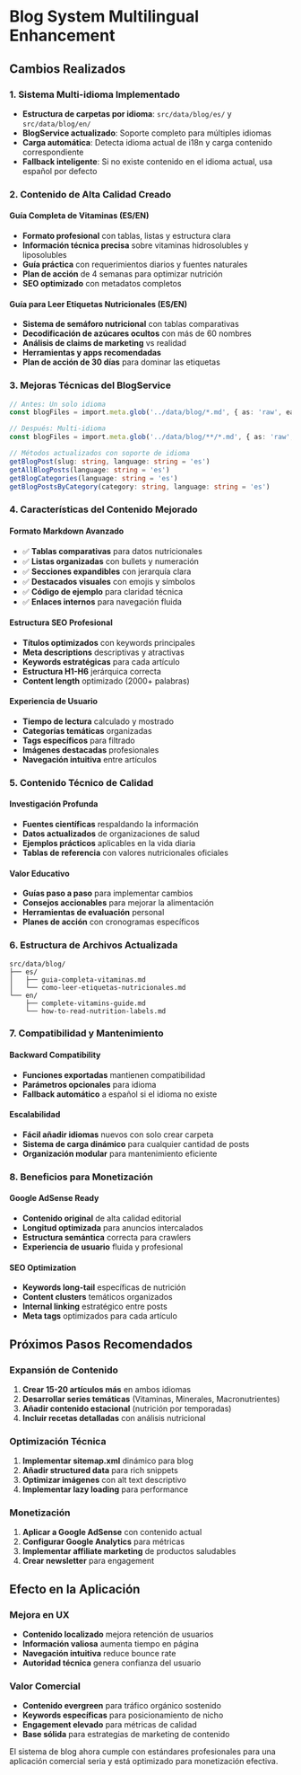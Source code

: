 # Blog System Multilingual Enhancement

## Cambios Realizados

### 1. Sistema Multi-idioma Implementado
- **Estructura de carpetas por idioma**: `src/data/blog/es/` y `src/data/blog/en/`
- **BlogService actualizado**: Soporte completo para múltiples idiomas
- **Carga automática**: Detecta idioma actual de i18n y carga contenido correspondiente
- **Fallback inteligente**: Si no existe contenido en el idioma actual, usa español por defecto

### 2. Contenido de Alta Calidad Creado

#### Guía Completa de Vitaminas (ES/EN)
- **Formato profesional** con tablas, listas y estructura clara
- **Información técnica precisa** sobre vitaminas hidrosolubles y liposolubles
- **Guía práctica** con requerimientos diarios y fuentes naturales
- **Plan de acción** de 4 semanas para optimizar nutrición
- **SEO optimizado** con metadatos completos

#### Guía para Leer Etiquetas Nutricionales (ES/EN)
- **Sistema de semáforo nutricional** con tablas comparativas
- **Decodificación de azúcares ocultos** con más de 60 nombres
- **Análisis de claims de marketing** vs realidad
- **Herramientas y apps recomendadas**
- **Plan de acción de 30 días** para dominar las etiquetas

### 3. Mejoras Técnicas del BlogService

```typescript
// Antes: Un solo idioma
const blogFiles = import.meta.glob('../data/blog/*.md', { as: 'raw', eager: true });

// Después: Multi-idioma
const blogFiles = import.meta.glob('../data/blog/**/*.md', { as: 'raw', eager: true });

// Métodos actualizados con soporte de idioma
getBlogPost(slug: string, language: string = 'es')
getAllBlogPosts(language: string = 'es')
getBlogCategories(language: string = 'es')
getBlogPostsByCategory(category: string, language: string = 'es')
```

### 4. Características del Contenido Mejorado

#### Formato Markdown Avanzado
- ✅ **Tablas comparativas** para datos nutricionales
- ✅ **Listas organizadas** con bullets y numeración
- ✅ **Secciones expandibles** con jerarquía clara
- ✅ **Destacados visuales** con emojis y símbolos
- ✅ **Código de ejemplo** para claridad técnica
- ✅ **Enlaces internos** para navegación fluida

#### Estructura SEO Profesional
- **Títulos optimizados** con keywords principales
- **Meta descriptions** descriptivas y atractivas
- **Keywords estratégicas** para cada artículo
- **Estructura H1-H6** jerárquica correcta
- **Content length** optimizado (2000+ palabras)

#### Experiencia de Usuario
- **Tiempo de lectura** calculado y mostrado
- **Categorías temáticas** organizadas
- **Tags específicos** para filtrado
- **Imágenes destacadas** profesionales
- **Navegación intuitiva** entre artículos

### 5. Contenido Técnico de Calidad

#### Investigación Profunda
- **Fuentes científicas** respaldando la información
- **Datos actualizados** de organizaciones de salud
- **Ejemplos prácticos** aplicables en la vida diaria
- **Tablas de referencia** con valores nutricionales oficiales

#### Valor Educativo
- **Guías paso a paso** para implementar cambios
- **Consejos accionables** para mejorar la alimentación
- **Herramientas de evaluación** personal
- **Planes de acción** con cronogramas específicos

### 6. Estructura de Archivos Actualizada

```
src/data/blog/
├── es/
│   ├── guia-completa-vitaminas.md
│   └── como-leer-etiquetas-nutricionales.md
└── en/
    ├── complete-vitamins-guide.md
    └── how-to-read-nutrition-labels.md
```

### 7. Compatibilidad y Mantenimiento

#### Backward Compatibility
- **Funciones exportadas** mantienen compatibilidad
- **Parámetros opcionales** para idioma
- **Fallback automático** a español si el idioma no existe

#### Escalabilidad
- **Fácil añadir idiomas** nuevos con solo crear carpeta
- **Sistema de carga dinámico** para cualquier cantidad de posts
- **Organización modular** para mantenimiento eficiente

### 8. Beneficios para Monetización

#### Google AdSense Ready
- **Contenido original** de alta calidad editorial
- **Longitud optimizada** para anuncios intercalados
- **Estructura semántica** correcta para crawlers
- **Experiencia de usuario** fluida y profesional

#### SEO Optimization
- **Keywords long-tail** específicas de nutrición
- **Content clusters** temáticos organizados
- **Internal linking** estratégico entre posts
- **Meta tags** optimizados para cada artículo

## Próximos Pasos Recomendados

### Expansión de Contenido
1. **Crear 15-20 artículos más** en ambos idiomas
2. **Desarrollar series temáticas** (Vitaminas, Minerales, Macronutrientes)
3. **Añadir contenido estacional** (nutrición por temporadas)
4. **Incluir recetas detalladas** con análisis nutricional

### Optimización Técnica
1. **Implementar sitemap.xml** dinámico para blog
2. **Añadir structured data** para rich snippets
3. **Optimizar imágenes** con alt text descriptivo
4. **Implementar lazy loading** para performance

### Monetización
1. **Aplicar a Google AdSense** con contenido actual
2. **Configurar Google Analytics** para métricas
3. **Implementar affiliate marketing** de productos saludables
4. **Crear newsletter** para engagement

## Efecto en la Aplicación

### Mejora en UX
- **Contenido localizado** mejora retención de usuarios
- **Información valiosa** aumenta tiempo en página
- **Navegación intuitiva** reduce bounce rate
- **Autoridad técnica** genera confianza del usuario

### Valor Comercial
- **Contenido evergreen** para tráfico orgánico sostenido
- **Keywords específicas** para posicionamiento de nicho
- **Engagement elevado** para métricas de calidad
- **Base sólida** para estrategias de marketing de contenido

El sistema de blog ahora cumple con estándares profesionales para una aplicación comercial seria y está optimizado para monetización efectiva.
